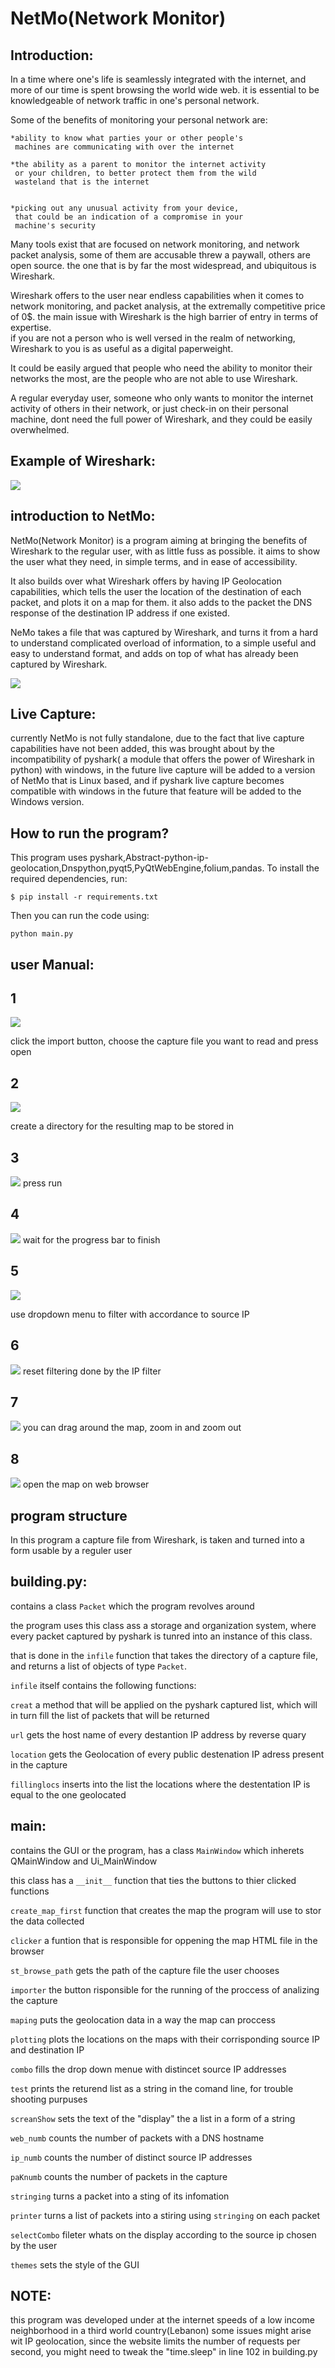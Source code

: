 # NetMo(Network Monitor)



## Introduction:


In a time where one's life is seamlessly integrated with the internet,
and more of our time is spent browsing the world wide web. 
it is essential to be knowledgeable  of network traffic in one's personal network.



Some of the benefits of monitoring your personal network are:


	*ability to know what parties your or other people's
	 machines are communicating with over the internet

	*the ability as a parent to monitor the internet activity
	 or your children, to better protect them from the wild
	 wasteland that is the internet


	*picking out any unusual activity from your device, 
	 that could be an indication of a compromise in your
	 machine's security




Many tools exist that are focused on network monitoring, and network packet analysis,
 some of them are accusable threw a paywall, others are open source. 
 the one that is by far the most widespread, and ubiquitous is Wireshark.


Wireshark offers to the user near endless capabilities when it comes to network monitoring,
 and packet analysis, at the extremally competitive price of 0$. the main issue with Wireshark
 is the high barrier of entry in terms of expertise.  
 if you are not a person who is well versed in the realm of networking, Wireshark to you is as
 useful as a digital paperweight.


It could be easily argued that people who need the ability to monitor their networks the most,
 are the people who are not able to use Wireshark.

A regular everyday user, someone who only wants to  monitor the internet activity of others in their network,
 or just check-in on their personal machine, dont need the full power of Wireshark,
 and they could be easily overwhelmed.



## Example of Wireshark:

![](ReadMeStuff/ws.png)





## introduction to NetMo:
NetMo(Network Monitor) is a program aiming at bringing the benefits of Wireshark to the regular user, with as little fuss as   possible. it aims to show the user what they need, in simple terms, and in ease of accessibility.

It also builds over what Wireshark offers by having IP Geolocation capabilities, which tells the user the location of the destination of each packet, and plots it on a map for them. it also adds to the packet the DNS response of the destination IP address if one existed.

NeMo takes a file that was captured by Wireshark, and turns it from a hard to understand complicated overload of information, to a simple useful  and easy to understand format, and adds on top of what has already been captured by Wireshark.

![](ReadMeStuff/netmo.gif)



## Live Capture:

currently NetMo is not fully standalone, due to the fact that live capture capabilities have not been added, this was brought about by the incompatibility of pyshark( a module that offers the power of Wireshark in python) with windows, in the future live capture will be added to a version of NetMo that is Linux based, and if pyshark live capture becomes compatible with windows in the future that feature will be added to the Windows version. 






## How to run the program?
This program uses pyshark,Abstract-python-ip-geolocation,Dnspython,pyqt5,PyQtWebEngine,folium,pandas. To install the required dependencies, run:

```
$ pip install -r requirements.txt
```

Then you can run the code using:

```
python main.py
```



## user Manual:


## 1
![](ReadMeStuff/import.png)

click the import button, choose the capture file you want to read and press open



## 2
![](ReadMeStuff/mappath.png)

create a directory for the resulting map to be stored in


## 3
![](ReadMeStuff/run.png)
press run



## 4
![](ReadMeStuff/progress.png)
wait for the progress bar to finish



## 5
![](ReadMeStuff/ipfilter.png)

use dropdown menu to filter with accordance to source IP



## 6
![](ReadMeStuff/reset.png)
reset filtering done by the IP filter



## 7
![](ReadMeStuff/usemap.png)
you can drag around the map, zoom in and zoom out



## 8
![](ReadMeStuff/mapopen.png)
open the map on web browser







## program structure
 

 In this program a capture file from Wireshark, is taken and turned into a form usable by a reguler user



## building.py:

contains a class `Packet` which the program revolves around

the program uses this class ass a storage and organization system, where every packet captured by pyshark is tunred into an instance of this class.


that is done in the `infile` function that takes the directory of a capture file, and returns a list of objects of type `Packet`.


 `infile` itself contains the following functions:


 `creat` a method that will be applied on the pyshark captured list, which will in turn fill the list of packets that will be returned 

 `url` gets the host name of every destantion IP address by reverse quary 

 `location` gets the Geolocation of every public destenation IP adress present in the capture

 `fillinglocs` inserts into the list the locations where the destentation IP is equal to the one geolocated





## main:


contains the GUI or the program, has a class `MainWindow` which inherets QMainWindow and Ui_MainWindow


this class has a `__init__` function that ties the buttons to thier clicked functions 


`create_map_first` function that creates the map the program will use to stor the data collected 


`clicker` a funtion that is responsible for oppening the map HTML file in the browser


`st_browse_path`  gets the path of the capture file the user chooses

`importer` the button risponsible for the running of the proccess of analizing the capture

`maping` puts the geolocation data in a way the map can proccess 

`plotting` plots the locations on the maps with their corrisponding source IP and destination IP

`combo` fills the drop down menue with distincet source IP addresses 

`test` prints the returend list as a string in the comand line, for trouble shooting purpuses 


`screanShow` sets the text of the "display" the a list in a form of a string

`web_numb` counts the number of packets with a DNS hostname

`ip_numb` counts the number of distinct source IP addresses 

`paKnumb` counts the number of packets in the capture

`stringing` turns a packet into a sting of its infomation

`printer` turns a list of packets into a stiring using `stringing` on each packet

`selectCombo` fileter whats on the display according to the source ip chosen by the user 

`themes`  sets the style of the GUI










## NOTE:



 this program was developed under at the internet speeds of a low income neighborhood in a third world country(Lebanon) some issues might arise wit IP geolocation, since the website limits the number of requests per second,  you might need to tweak the "time.sleep" in line 102 in building.py










